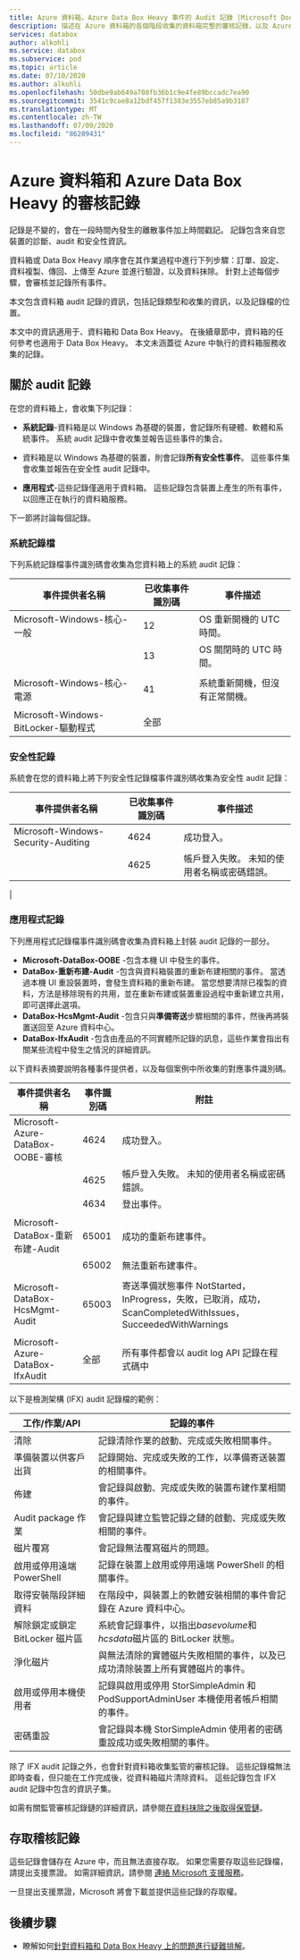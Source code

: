 ```yaml
---
title: Azure 資料箱，Azure Data Box Heavy 事件的 Audit 記錄 |Microsoft Docs
description: 描述在 Azure 資料箱的各個階段收集的資料箱完整的審核記錄，以及 Azure Data Box Heavy 順序。
services: databox
author: alkohli
ms.service: databox
ms.subservice: pod
ms.topic: article
ms.date: 07/10/2020
ms.author: alkohli
ms.openlocfilehash: 50dbe9ab649a708fb36b1c9e4fe89bccadc7ea90
ms.sourcegitcommit: 3541c9cae8a12bdf457f1383e3557eb85a9b3187
ms.translationtype: MT
ms.contentlocale: zh-TW
ms.lasthandoff: 07/09/2020
ms.locfileid: "86209431"
---
```

# <a name="audit-logs-for-your-azure-data-box-and-azure-data-box-heavy"></a>Azure 資料箱和 Azure Data Box Heavy 的審核記錄

記錄是不變的，會在一段時間內發生的離散事件加上時間戳記。 記錄包含來自您裝置的診斷、audit 和安全性資訊。  

資料箱或 Data Box Heavy 順序會在其作業過程中進行下列步驟：訂單、設定、資料複製、傳回、上傳至 Azure 並進行驗證，以及資料抹除。 針對上述每個步驟，會審核並記錄所有事件。

本文包含資料箱 audit 記錄的資訊，包括記錄類型和收集的資訊，以及記錄檔的位置。 

本文中的資訊適用于、資料箱和 Data Box Heavy。 在後續章節中，資料箱的任何參考也適用于 Data Box Heavy。 本文未涵蓋從 Azure 中執行的資料箱服務收集的記錄。 


## <a name="about-audit-logs"></a>關於 audit 記錄 

在您的資料箱上，會收集下列記錄：

- **系統記錄**-資料箱是以 Windows 為基礎的裝置，會記錄所有硬體、軟體和系統事件。 系統 audit 記錄中會收集並報告這些事件的集合。 

- 資料箱是以 Windows 為基礎的裝置，則會記錄**所有安全性事件**。 這些事件集會收集並報告在安全性 audit 記錄中。 

- **應用程式**-這些記錄僅適用于資料箱。 這些記錄包含裝置上產生的所有事件，以回應正在執行的資料箱服務。

下一節將討論每個記錄。

### <a name="system-logs"></a>系統記錄檔

下列系統記錄檔事件識別碼會收集為您資料箱上的系統 audit 記錄：

|事件提供者名稱     |已收集事件識別碼   |事件描述   |
|-------------------|----------|----------------|
|Microsoft-Windows-核心-一般|12  |OS 重新開機的 UTC 時間。   |
|                                |13  |OS 關閉時的 UTC 時間。 |
|    |                              |
|Microsoft-Windows-核心-電源  |41  |系統重新開機，但沒有正常關機。| 
|    |                              |
|Microsoft-Windows-BitLocker-驅動程式|全部|    |

### <a name="security-logs"></a>安全性記錄

系統會在您的資料箱上將下列安全性記錄檔事件識別碼收集為安全性 audit 記錄：

|事件提供者名稱                   |已收集事件識別碼    |事件描述       |
|--------------------------------------|------------|----------|
|Microsoft-Windows-Security-Auditing   |4624        |成功登入。 |
|                                      |4625        |帳戶登入失敗。 未知的使用者名稱或密碼錯誤。 |
|                                     

### <a name="application-logs"></a>應用程式記錄

下列應用程式記錄檔事件識別碼會收集為資料箱上封裝 audit 記錄的一部分。     

- **Microsoft-DataBox-OOBE** -包含本機 UI 中發生的事件。 
- **DataBox-重新布建-Audit** -包含與資料箱裝置的重新布建相關的事件。 當透過本機 UI 重設裝置時，會發生資料箱的重新布建。 當您想要清除已複製的資料，方法是移除現有的共用，並在重新布建或裝置重設過程中重新建立共用，即可選擇此選項。
- **DataBox-HcsMgmt-Audit** -包含只與**準備寄送**步驟相關的事件，然後再將裝置送回至 Azure 資料中心。 
- **DataBox-IfxAudit** -包含由產品的不同實體所記錄的訊息，這些作業會指出有關某些流程中發生之情況的詳細資訊。

以下資料表摘要說明各種事件提供者，以及每個案例中所收集的對應事件識別碼。

|事件提供者名稱    |事件識別碼    | 附註 |
|-----------------|-----------------|-------------------|
|Microsoft-Azure-DataBox-OOBE-審核 |4624        |成功登入。|
|                                      |4625        |帳戶登入失敗。 未知的使用者名稱或密碼錯誤。|
|                                     |4634        |登出事件。|
|                                   |  | |
|Microsoft-DataBox-重新布建-Audit    |65001       |成功的重新布建事件。|
|                                                  |65002       |無法重新布建事件。|
|                                                  |                 |         |
|Microsoft-DataBox-HcsMgmt-Audit        |65003       |寄送準備狀態事件 NotStarted，InProgress，失敗，已取消，成功，ScanCompletedWithIssues，SucceededWithWarnings          |
|                                                  |                 |     |
|Microsoft-Azure-DataBox-IfxAudit    |全部 |所有事件都會以 audit log API 記錄在程式碼中 |

以下是檢測架構 (IFX) audit 記錄檔的範例：

|     工作/作業/API                              |     記錄的事件                                                                                                              | 
|-----------------------------------------------|------------------------------------------------------------------------------------------------------------------------------|
|     清除                                   |     記錄清除作業的啟動、完成或失敗相關事件。 |                                              
|     準備裝置以供客戶出貨    |     記錄開始、完成或失敗的工作，以準備寄送裝置的相關事件。 |
|     佈建                                 |     會記錄與啟動、完成或失敗的裝置布建作業相關的事件。|
|     Audit package 作業                       |     會記錄與建立監管記錄之鏈的啟動、完成或失敗相關的事件。|
|     磁片覆寫                          |     會記錄無法覆寫磁片的問題。|
|     啟用或停用遠端 PowerShell     |     記錄在裝置上啟用或停用遠端 PowerShell 的相關事件。 |
|     取得安裝階段詳細資料               |     在階段中，與裝置上的軟體安裝相關的事件會記錄在 Azure 資料中心。|
|     解除鎖定或鎖定 BitLocker 磁片區           |     系統會記錄事件，以指出*basevolume*和*hcsdata*磁片區的 BitLocker 狀態。|
|     淨化磁片                              |     與無法清除的實體磁片失敗相關的事件，以及已成功清除裝置上所有實體磁片的事件。 |
|     啟用或停用本機使用者               |     記錄與啟用或停用 StorSimpleAdmin 和 PodSupportAdminUser 本機使用者帳戶相關的事件。| 
|     密碼重設                          |     會記錄與本機 StorSimpleAdmin 使用者的密碼重設成功或失敗相關的事件。 |


除了 IFX audit 記錄之外，也會針對資料箱收集監管的審核記錄。 這些記錄檔無法即時查看，但只能在工作完成後，從資料箱磁片清除資料。 這些記錄包含 IFX audit 記錄中包含的資訊子集。

如需有關監管審核記錄鏈的詳細資訊，請參閱[在資料抹除之後取得保管鏈](data-box-logs.md#get-chain-of-custody-logs-after-data-erasure)。

<!-- write a few lines about order history and link out to the detailed section on order history-->

## <a name="access-audit-logs"></a>存取稽核記錄

這些記錄會儲存在 Azure 中，而且無法直接存取。 如果您需要存取這些記錄檔，請提出支援票證。 如需詳細資訊，請參閱 [連絡 Microsoft 支援服務](data-box-disk-contact-microsoft-support.md)。 

一旦提出支援票證，Microsoft 將會下載並提供這些記錄的存取權。


## <a name="next-steps"></a>後續步驟

- 瞭解如何[針對資料箱和 Data Box Heavy 上的問題進行疑難排解](data-box-troubleshoot.md)。
